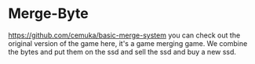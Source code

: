 # Merge-Byte
 https://github.com/cemuka/basic-merge-system you can check out the original version of the game here, it's a game merging game. We combine the bytes and put them on the ssd and sell the ssd and buy a new ssd.
